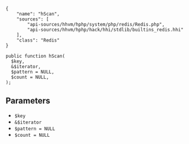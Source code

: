 ``` yamlmeta
{
    "name": "hScan",
    "sources": [
        "api-sources/hhvm/hphp/system/php/redis/Redis.php",
        "api-sources/hhvm/hphp/hack/hhi/stdlib/builtins_redis.hhi"
    ],
    "class": "Redis"
}
```




``` Hack
public function hScan(
  $key,
  &$iterator,
  $pattern = NULL,
  $count = NULL,
);
```




## Parameters




+ ` $key `
+ ` &$iterator `
+ ` $pattern = NULL `
+ ` $count = NULL `
<!-- HHAPIDOC -->

